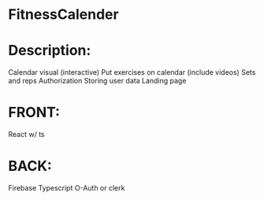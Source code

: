 # FitnessCalender
# Description:
Calendar visual (interactive)
Put exercises on calendar (include videos)
Sets and reps
Authorization
Storing user data
Landing page
# FRONT:
React w/ ts
# BACK:
Firebase
Typescript
O-Auth or clerk


